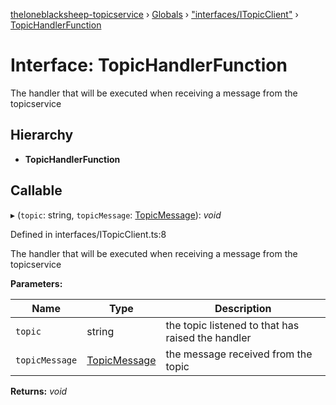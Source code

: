 [theloneblacksheep-topicservice](../README.md) › [Globals](../globals.md) › ["interfaces/ITopicClient"](../modules/_interfaces_itopicclient_.md) › [TopicHandlerFunction](_interfaces_itopicclient_.topichandlerfunction.md)

# Interface: TopicHandlerFunction

The handler that will be executed when receiving a message from the topicservice

## Hierarchy

* **TopicHandlerFunction**

## Callable

▸ (`topic`: string, `topicMessage`: [TopicMessage](../classes/_datas_topicmessage_.topicmessage.md)): *void*

Defined in interfaces/ITopicClient.ts:8

The handler that will be executed when receiving a message from the topicservice

**Parameters:**

Name | Type | Description |
------ | ------ | ------ |
`topic` | string | the topic listened to that has raised the handler |
`topicMessage` | [TopicMessage](../classes/_datas_topicmessage_.topicmessage.md) | the message received from the topic  |

**Returns:** *void*
